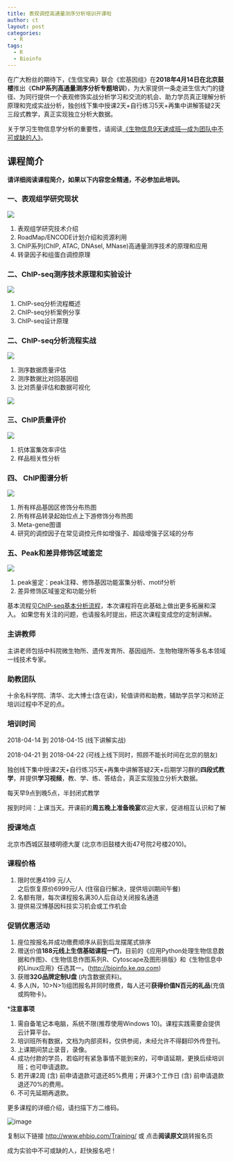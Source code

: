 ```yaml
---
title: 表观调控高通量测序分析培训开课啦
author: ct
layout: post
categories:
  - R
tags:
  - R
  - Bioinfo
---
```



在广大粉丝的期待下，《生信宝典》联合《宏基因组》在**2018年4月14日在北京鼓楼**推出《**ChIP系列高通量测序分析专题培训**》，为大家提供一条走进生信大门的捷径、为同行提供一个表观修饰实战分析学习和交流的机会、助力学员真正理解分析原理和完成实战分析，独创线下集中授课2天+自行练习5天+再集中讲解答疑2天三段式教学，真正实现独立分析大数据。

关于学习生物信息学分析的重要性，请阅读[《生物信息9天速成班—成为团队中不可或缺的人》](http://mp.weixin.qq.com/s/1nf7vwyvC3oemkTq_pu87A)。

## 课程简介

**请详细阅读课程简介，如果以下内容您全精通，不必参加此培训。**

### 一、表观组学研究现状

![](http://www.ehbio.com/ehbio_resource/epigenome.jpg)

1. 表观组学研究技术介绍
2. RoadMap/ENCODE计划介绍和资源利用
3. ChIP系列(ChIP, ATAC, DNAseI, MNase)高通量测序技术的原理和应用
4. 转录因子和组蛋白调控原理

### 二、ChIP-seq测序技术原理和实验设计

![](http://www.ehbio.com/ehbio_resource/Chip_type.jpg)

1. ChIP-seq分析流程概述
2. ChIP-seq分析案例分享
3. ChIP-seq设计原理

### 二、ChIP-seq分析流程实战

![](http://www.ehbio.com/ehbio_resource/chip_flow.jpg)

1. 测序数据质量评估
2. 测序数据比对回基因组
3. 比对质量评估和数据可视化

![](http://epigenomegateway.wustl.edu/support/guide/_static/brochure_Page_03.png)

### 三、ChIP质量评价

![](http://www.ehbio.com/ehbio_resource/chip_quality.png)

1. 抗体富集效率评估
2. 样品相关性分析

### 四、 ChIP图谱分析

![](http://www.ehbio.com/ehbio_resource/chip_profile.png)

1. 所有样品基因区修饰分布热图
2. 所有样品转录起始位点上下游修饰分布热图
3. Meta-gene图谱
4. 研究的调控因子在常见调控元件如增强子、超级增强子区域的分布

### 五、Peak和差异修饰区域鉴定

![](http://www.ehbio.com/ehbio_resource/peak_call.jpg)

1. peak鉴定：peak注释、修饰基因功能富集分析、motif分析
2. 差异修饰区域鉴定和功能分析

基本流程见[ChIP-seq基本分析流程](http://mp.weixin.qq.com/s/nldZ1_wiCmCtLO3MWJuQ8Q)，本次课程将在此基础上做出更多拓展和深入。
如果您有关注的问题，也请报名时提出，把这次课程变成您的定制讲解。

### 主讲教师

主讲老师包括中科院微生物所、遗传发育所、基因组所、生物物理所等多名本领域一线技术专家。

### 助教团队

十余名科学院、清华、北大博士(含在读)，轮值讲师和助教，辅助学员学习和矫正培训过程中不足的点。 

### 培训时间

2018-04-14 到 2018-04-15 (线下讲解实战)  

2018-04-21 到 2018-04-22 (可线上线下同时，照顾不能长时间在北京的朋友)  

独创线下集中授课2天+自行练习5天+再集中讲解答疑2天+后期学习群的**四段式教学**，并提供**学习视频**，教、学、练、答结合，真正实现独立分析大数据。

每天早9点到晚5点，半封闭式教学  

报到时间：上课当天。开课前的**周五晚上准备晚宴**欢迎大家，促进相互认识和了解


### 授课地点

北京市西城区鼓楼明德大厦 (北京市旧鼓楼大街47号院2号楼2010)。 

### 课程价格

1. 限时优惠4199 元/人  
之后恢复原价6999元/人 (住宿自行解决，提供培训期间午餐)
2. 名额有限，每次课程报名满30人后自动关闭报名通道
3. 提供易汉博基因科技实习机会或工作机会

### 促销优惠活动

1. 座位按报名并成功缴费顺序从前到后龙摆尾式排序
2. 赠送价值**188元线上生信基础课程一门**，目前的《应用Python处理生物信息数据和作图》、《生物信息作图系列R、Cytoscape及图形排版》和《生物信息中的Linux应用》任选其一。(<http://bioinfo.ke.qq.com>)
2. 获赠**32G品牌定制U盘** (内含数据资料)。
3. 多人(N，10>N>1)组团报名并同时缴费，每人还可**获得价值N百元的礼品**(充值或购物卡)。

***注意事项**

1. 需自备笔记本电脑，系统不限(推荐使用Windows 10)。课程实践需要会提供云计算平台。
2. 培训班所有数据，文档为内部资料，仅供参阅，未经允许不得翻印外传登刊。
3. 上课期间禁止录音，录像。
4. 成功付款的学员，若临时有紧急事情不能到来的，可申请延期，更换后续培训班；也可申请退款。
5. 若开课2周 (含) 前申请退款可退还85%费用；开课3个工作日 (含) 前申请退款退还70%的费用。
6. 不可先延期再退款。

更多课程的详细介绍，请扫描下方二维码。

![image](http://bailab.genetics.ac.cn/markdown/train/easy_bio_qr.png)

复制以下链接
http://www.ehbio.com/Training/ 或
点击**阅读原文**跳转报名页

成为实验中不可或缺的人，赶快报名吧！

